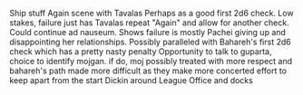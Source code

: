 Ship stuff
    Again scene with Tavalas
        Perhaps as a good first 2d6 check. Low stakes, failure just has Tavalas repeat "Again" and allow for another check. Could continue ad nauseum. Shows failure is mostly Pachei giving up and disappointing her relationships. Possibly paralleled with Bahareh's first 2d6 check which has a pretty nasty penalty
    Opportunity to talk to guparta, choice to identify mojgan. if do, moj possibly treated with more respect and bahareh's path made more difficult as they make more concerted effort to keep apart from the start
Dickin around League Office and docks
